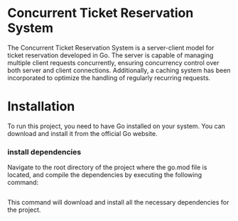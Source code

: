 # Concurrent Ticket Reservation System

The Concurrent Ticket Reservation System is a server-client model for ticket reservation developed in Go. The server is capable of managing multiple client requests concurrently, ensuring concurrency control over both server and client connections. Additionally, a caching system has been incorporated to optimize the handling of regularly recurring requests.


# Installation

To run this project, you need to have Go installed on your system. You can download and install it from the official Go website.

### install dependencies 

Navigate to the root directory of the project where the go.mod file is located, and compile the dependencies by executing the following command:

```go mod download
```

This command will download and install all the necessary dependencies for the project.
